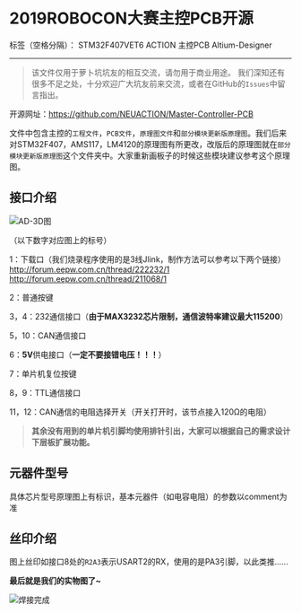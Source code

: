 ﻿# 2019ROBOCON大赛主控PCB开源

标签（空格分隔）： STM32F407VET6 ACTION 主控PCB Altium-Designer

---
>该文件仅用于萝卜坑坑友的相互交流，请勿用于商业用途。
我们深知还有很多不足之处，十分欢迎广大坑友前来交流，或者在GitHub的`Issues`中留言指出。

开源网址：https://github.com/NEUACTION/Master-Controller-PCB

文件中包含主控的`工程文件`，`PCB文件`，`原理图文件`和`部分模块更新版原理图`。我们后来对STM32F407，AMS117，LM4120的原理图有所更改，改版后的原理图就在`部分模块更新版原理图`这个文件夹中。大家重新画板子的时候这些模块建议参考这个原理图。

## 接口介绍
![AD-3D图](https://github.com/NEUACTION/Master-Controller-PCB/blob/master/AD-3D%E5%9B%BE.png?raw=true)

（以下数字对应图上的标号）

1：下载口（我们烧录程序使用的是3线Jlink，制作方法可以参考以下两个链接）
   http://forum.eepw.com.cn/thread/222232/1
   http://forum.eepw.com.cn/thread/211068/1
   
2：普通按键

3，4：232通信接口（**由于MAX3232芯片限制，通信波特率建议最大115200**）

5，10：CAN通信接口

6：**5V**供电接口（**一定不要接错电压！！！**）

7：单片机复位按键

8，9：TTL通信接口

11，12：CAN通信的电阻选择开关（开关打开时，该节点接入120Ω的电阻）

>**其余没有用到的单片机引脚均使用排针引出，大家可以根据自己的需求设计下层板扩展功能。**

## 元器件型号
具体芯片型号原理图上有标识，基本元器件（如电容电阻）的参数以comment为准

## 丝印介绍
图上丝印如接口8处的`R2A3`表示USART2的RX，使用的是PA3引脚，以此类推......

**最后就是我们的实物图了~**

![焊接完成](https://github.com/NEUACTION/Master-Controller-PCB/blob/master/%E5%AE%9E%E7%89%A9%E5%9B%BE.jpg?raw=true)

 

